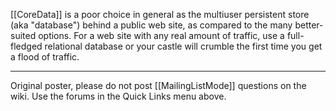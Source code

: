 [[CoreData]] is a poor choice in general as the multiuser persistent store (aka "database") behind a public web site, as compared to the many better-suited options. For a web site with any real amount of traffic, use a full-fledged relational database or your castle will crumble the first time you get a flood of traffic.

----

Original poster, please do not post [[MailingListMode]] questions on the wiki. Use the forums in the Quick Links menu above.